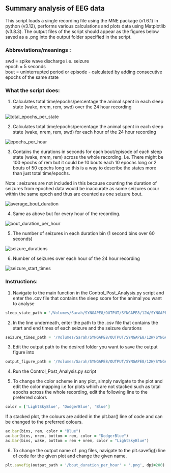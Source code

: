 ## Summary analysis of EEG data 

This script loads a single recording file using the MNE package (v1.6.1) in python (v3.12), performs various calculations and plots data using Matplotlib (v3.8.3). The output files of the script should appear as the figures below saved as a .png into the output folder specified in the script. 

### Abbreviations/meanings : 
swd = spike wave discharge i.e. seizure  
epoch = 5 seconds  
bout = uninterrupted period or episode - calculated by adding consecutive epochs of the same state 


### What the script does:

1. Calculates total time/epochs/percentage the animal spent in each sleep state (wake, nrem, rem, swd) over the 24 hour recording

![total_epochs_per_state](https://github.com/user-attachments/assets/89ea5838-c252-43b2-84fb-e487f67a2252)

2. Calculates total time/epochs/percentage the animal spent in each sleep state (wake, nrem, rem, swd) for each hour of the 24 hour recording

![epochs_per_hour](https://github.com/user-attachments/assets/e47f54fd-1cd7-4198-abb4-ea66932ab5b0)

3. Contains the durations in seconds for each bout/episode of each sleep state (wake, nrem, rem) across the whole recording. I.e. There might be 100 epochs of rem but it could be 10 bouts each 10 epochs long or 2 bouts of 50 epochs long so this is a way to describe the states more than just total time/epochs. 

Note : seizures are not included in this because counting the duration of seizures from epoched data would be inaccurate as some seizures occur within the same epoch and thus are counted as one seizure bout.  

![average_bout_duration](https://github.com/user-attachments/assets/af692216-ceb7-4b77-8014-a7e5b1071204)

4. Same as above but for every hour of the recording.

![bout_duration_per_hour](https://github.com/user-attachments/assets/e8e659fc-6acc-40cf-8e5e-8627c7ea8ecc)

5. The number of seizures in each duration bin (1 second bins over 60 seconds)

![seizure_durations](https://github.com/user-attachments/assets/7be87343-892a-4838-9cd9-8474d8658d67)

6. Number of seizures over each hour of the 24 hour recording

![seizure_start_times](https://github.com/user-attachments/assets/8fed67fc-6392-4c70-8111-3c5458436755)


### Instructions:

1. Navigate to the main function in the Control_Post_Analysis.py script and enter the .csv file that contains the sleep score for the animal you want to analyse

```ruby
sleep_state_path = '/Volumes/Sarah/SYNGAPE8/OUTPUT/SYNGAPE8/12W/SYNGAPE8_3131/SYNGAPE8_3131_BL1-dge_swd.csv'
```

2. In the line underneath, enter the path to the .csv file that contains the start and end times of each seizure and the seizure durations 

```ruby
seizure_times_path = '/Volumes/Sarah/SYNGAPE8/OUTPUT/SYNGAPE8/12W/SYNGAPE8_3131/24h/seiz/SYNGAPE8_3131_BL1_Seizures.csv'
```

3. Edit the output path to the desired folder you want to save the output figure into 

```ruby
output_figure_path = '/Volumes/Sarah/SYNGAPE8/OUTPUT/SYNGAPE8/12W/SYNGAPE8_2780/'
```

4. Run the Control_Post_Analysis.py script

5. To change the color scheme in any plot, simply navigate to the plot and edit the color mapping i.e for plots which are not stacked such as total epochs across the whole recording, edit the following line to the preferred colors 

```ruby
color = ['LightSkyBlue', 'DodgerBlue', 'Blue']
```

If a stacked plot, the colours are added in the plt.bar() line of code and can be changed to the preferred colours.

```ruby
ax.bar(bins, rem, color = "Blue")
ax.bar(bins, nrem, bottom = rem, color = "DodgerBlue")
ax.bar(bins, wake, bottom = rem + nrem, color = "LightSkyBlue")
```

6. To change the output name of .png files, navigate to the plt.savefig() line of code for the given plot and change the given name.

```ruby
plt.savefig(output_path + '/bout_duration_per_hour' + '.png', dpi=200)
```





